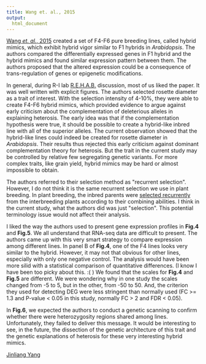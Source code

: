```yaml
---
title: Wang et. al., 2015
output:
  html_document
---
```


[Wang *et. al.*, 2015](http://www.pnas.org/content/112/35/E4959.long) created a set of F4-F6 pure breeding lines, called hybrid mimics, which exhibit hybrid vigor similar to F1 hybrids in *Arabidopsis*. The authors compared the differentially expressed genes in F1 hybrid and the hybrid mimics and found similar expression pattern between them. The authors proposed that the altered expression could be a consequence of trans-regulation of genes or epigenetic modifications.

In general, during R-I lab [R.E.H.A.B.](http://www.rilab.org/rehab.html) discussion, most of us liked the paper. It was well written with explicit figures. The authors selected rosette diameter as a trait of interest. With the selection intensity of 4-10%, they were able to create F4-F6 hybrid mimics, which provided evidence to argue against early criticism about the complementation of deleterious alleles in explaining heterosis. The early idea was that if the complementation hypothesis were true, it should be possible to create a hybrid-like inbred line with all of the superior alleles. The current observation showed that the hybrid-like lines could indeed be created for rosette diameter in *Arabidopsis*. Their results thus rejected this early criticism against dominant complementation theory for heterosis. But the trait in the current study may be controlled by relative few segregating genetic variants. For more complex traits, like grain yield, hybrid mimics may be hard or almost impossible to obtain.

The authors referred to their selection method as "recurrent selection". However, I do not think it is the same recurrent selection we use in plant breeding. In plant breeding, the inbred parents were [selected recurrently](https://dl.sciencesocieties.org/publications/aj/abstracts/37/2/AJ0370020134) from the interbreeding plants according to their combining abilities. I think in the current study, what the authors did was just "selection". This potential terminology issue would not affect their analysis.

I liked the way the authors used to present gene expression profiles in **Fig.4** and **Fig.5**. We all understand that RNA-seq data are difficult to present. The authors came up with this very smart strategy to compare expression among different lines. In panel B of **Fig.4**, one of the F4 lines looks very similar to the hybrid. However, it may not that obvious for other lines, especially with only one negative control. The analysis would have been more silid with a statistical comparison of quantitative differences. (I know I have been too picky about this. :( ) We found that the scales for **Fig.4** and **Fig.5** are different. We were wondering why in one study the scales changed from -5 to 5, but in the other, from -50 to 50. And, the criterion they used for detecting DEG were less stringent than normally used (FC >= 1.3 and P-value < 0.05 in this study, normally FC > 2 and FDR < 0.05).  

In **Fig.6**, we expected the authors to conduct a genetic scanning to confirm whether there were heterozygosity regions shared among lines. Unfortunately, they failed to deliver this message. It would be interesting to see, in the future, the dissection of the genetic architecture of this trait and the genetic explanations of heterosis for these very interesting hybrid mimics.

[Jinliang Yang](http://yangjl.com)